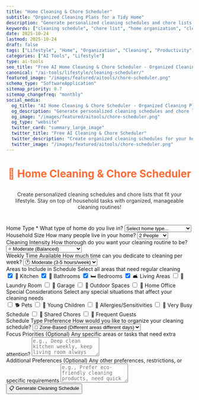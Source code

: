 ```yaml
---
title: "Home Cleaning & Chore Scheduler"
subtitle: "Organized Cleaning Plans for a Tidy Home"
description: "Generate personalized cleaning schedules and chore lists tailored to your home, lifestyle, and preferences. Stay organized and maintain a clean home with AI-powered cleaning plans."
keywords: ["cleaning schedule", "chore list", "home organization", "cleaning planner", "AI cleaning assistant", "household chores", "cleaning checklist", "home maintenance", "cleaning routine", "chore scheduler"]
date: 2025-10-24
lastmod: 2025-10-24
draft: false
tags: ["Lifestyle", "Home", "Organization", "Cleaning", "Productivity", "AI", "Tools"]
categories: ["AI Tools", "Lifestyle"]
type: ai-tools
seo_title: "Free AI Home Cleaning & Chore Scheduler - Organized Cleaning Plans"
canonical: "/ai-tools/lifestyle/cleaning-scheduler/"
featured_image: "/images/featured/aitools/chore-scheduler.png"
schema_type: "SoftwareApplication"
sitemap_priority: 0.7
sitemap_changefreq: "monthly"
social_media:
  og_title: "AI Home Cleaning & Chore Scheduler - Organized Cleaning Plans"
  og_description: "Generate personalized cleaning schedules and chore lists. Stay organized with AI-powered home cleaning plans."
  og_image: "/images/featured/aitools/chore-scheduler.png"
  og_type: "website"
  twitter_card: "summary_large_image"
  twitter_title: "Free AI Cleaning & Chore Scheduler"
  twitter_description: "Create organized cleaning schedules for your home with AI. Maintain a tidy home effortlessly."
  twitter_image: "/images/featured/aitools/chore-scheduler.png"
---
```


<link rel="stylesheet" href="/shared/styles/result-display.css">
<link rel="stylesheet" href="cleaning-scheduler.css">

<h1 style="text-align: center; margin-bottom: 30px; color: #ff6b35;">🧹 Home Cleaning & Chore Scheduler</h1>
<p style="text-align: center; margin-bottom: 40px; opacity: 0.9;">
Create personalized cleaning schedules and chore lists that fit your lifestyle. Stay on top of household tasks with organized, manageable cleaning routines!
</p>

<form id="cleaningForm">
  <div class="form-row">
    <div class="form-group">
      <label for="homeType" class="tooltip">
        Home Type *
        <span class="tooltiptext">What type of home do you live in?</span>
      </label>
      <select id="homeType" required>
        <option value="">Select home type...</option>
        <option value="apartment">🏢 Apartment / Condo</option>
        <option value="small-house">🏠 Small House (1-2 BR)</option>
        <option value="medium-house">🏡 Medium House (3-4 BR)</option>
        <option value="large-house">🏰 Large House (5+ BR)</option>
        <option value="studio">🚪 Studio</option>
      </select>
    </div>
    <div class="form-group">
      <label for="householdSize" class="tooltip">
        Household Size
        <span class="tooltiptext">How many people live in your home?</span>
      </label>
      <select id="householdSize">
        <option value="1">1 Person</option>
        <option value="2" selected>2 People</option>
        <option value="3">3 People</option>
        <option value="4">4 People</option>
        <option value="5+">5+ People</option>
      </select>
    </div>
  </div>
  <div class="form-row">
    <div class="form-group">
      <label for="cleaningIntensity" class="tooltip">
        Cleaning Intensity
        <span class="tooltiptext">How thorough do you want your cleaning routine to be?</span>
      </label>
      <select id="cleaningIntensity">
        <option value="light">🌟 Light (Quick & Essential)</option>
        <option value="moderate" selected>⭐ Moderate (Balanced)</option>
        <option value="deep">✨ Deep (Thorough & Detailed)</option>
      </select>
    </div>
    <div class="form-group">
      <label for="timeAvailable" class="tooltip">
        Weekly Time Available
        <span class="tooltiptext">How much time can you dedicate to cleaning per week?</span>
      </label>
      <select id="timeAvailable">
        <option value="minimal">⚡ Minimal (1-2 hours/week)</option>
        <option value="moderate" selected>🕐 Moderate (3-5 hours/week)</option>
        <option value="flexible">⏰ Flexible (6+ hours/week)</option>
      </select>
    </div>
  </div>
  <div class="form-group">
    <label for="homeAreas" class="tooltip">
      Areas to Include in Schedule
      <span class="tooltiptext">Select all areas that need regular cleaning</span>
    </label>
    <div class="checkbox-group">
      <div class="checkbox-row">
        <label class="checkbox-inline"><input type="checkbox" id="areaKitchen" checked> 🍳 Kitchen</label>
        <label class="checkbox-inline"><input type="checkbox" id="areaBathrooms" checked> 🚿 Bathrooms</label>
        <label class="checkbox-inline"><input type="checkbox" id="areaBedrooms" checked> 🛏️ Bedrooms</label>
        <label class="checkbox-inline"><input type="checkbox" id="areaLiving" checked> 🛋️ Living Areas</label>
        <label class="checkbox-inline"><input type="checkbox" id="areaLaundry"> 🧺 Laundry Room</label>
        <label class="checkbox-inline"><input type="checkbox" id="areaGarage"> 🚗 Garage</label>
        <label class="checkbox-inline"><input type="checkbox" id="areaOutdoor"> 🌳 Outdoor Spaces</label>
        <label class="checkbox-inline"><input type="checkbox" id="areaOffice"> 💼 Home Office</label>
      </div>
    </div>
  </div>
  <div class="form-group">
    <label for="specialConsiderations" class="tooltip">
      Special Considerations
      <span class="tooltiptext">Select any special situations that affect your cleaning needs</span>
    </label>
    <div class="checkbox-group">
      <div class="checkbox-row">
        <label class="checkbox-inline"><input type="checkbox" id="considerPets"> 🐕 Pets</label>
        <label class="checkbox-inline"><input type="checkbox" id="considerKids"> 👶 Young Children</label>
        <label class="checkbox-inline"><input type="checkbox" id="considerAllergies"> 🤧 Allergies/Sensitivities</label>
        <label class="checkbox-inline"><input type="checkbox" id="considerBusy"> 💼 Very Busy Schedule</label>
        <label class="checkbox-inline"><input type="checkbox" id="considerSharing"> 👥 Shared Chores</label>
        <label class="checkbox-inline"><input type="checkbox" id="considerGuests"> 🎉 Frequent Guests</label>
      </div>
    </div>
  </div>
  <div class="form-group">
    <label for="scheduleType" class="tooltip">
      Schedule Type Preference
      <span class="tooltiptext">How would you like to organize your cleaning schedule?</span>
    </label>
    <select id="scheduleType">
      <option value="daily">📅 Daily (Small tasks each day)</option>
      <option value="zone" selected>🎯 Zone-Based (Different areas different days)</option>
      <option value="weekly">📆 Weekly (Set days for specific tasks)</option>
      <option value="checklist">✅ Checklist-Only (No specific schedule)</option>
    </select>
  </div>
  <div class="form-group">
    <label for="focusPriorities" class="tooltip">
      Focus Priorities (Optional)
      <span class="tooltiptext">Any specific areas or tasks that need extra attention?</span>
    </label>
    <textarea id="focusPriorities" rows="3" placeholder="e.g., Deep clean kitchen weekly, keep living room always guest-ready, etc."></textarea>
  </div>
  <div class="form-group">
    <label for="additionalNotes" class="tooltip">
      Additional Preferences (Optional)
      <span class="tooltiptext">Any other preferences, restrictions, or specific requirements</span>
    </label>
    <textarea id="additionalNotes" rows="3" placeholder="e.g., Prefer eco-friendly cleaning products, need quick morning routines, etc."></textarea>
  </div>
  <button type="button" class="btn-primary" onclick="generateCleaningSchedule()">📋 Generate Cleaning Schedule</button>
</form>
<div class="loading" id="loadingDiv" style="display: none;">
  <div class="loading-spinner"></div>
  <p>Creating your personalized cleaning schedule...</p>
</div>
<div id="errorDiv" style="display: none;"></div>
<div id="resultDiv" style="display: none;">
  <h3 style="color: #ff6b35; margin-bottom: 20px;">📋 Your Cleaning Schedule</h3>
  <div id="resultContent"></div>
  <div class="result-actions">
    <button class="btn-copy" onclick="copyResult(event)">
      📋 Copy to Clipboard
    </button>
    <button class="btn-download" onclick="downloadResult('markdown')">
      📄 Download Markdown
    </button>
    <button class="btn-download" onclick="downloadResult('html')">
      🌐 Download HTML
    </button>
  </div>
</div>
<script src="cleaning-scheduler.js"></script>
